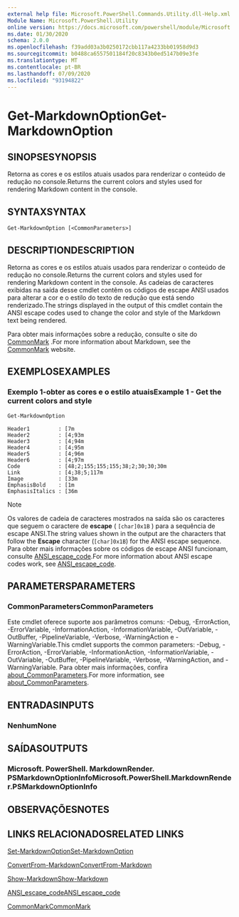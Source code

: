 ```yaml
---
external help file: Microsoft.PowerShell.Commands.Utility.dll-Help.xml
Module Name: Microsoft.PowerShell.Utility
online version: https://docs.microsoft.com/powershell/module/Microsoft.PowerShell.Utility/Get-MarkdownOption?view=powershell-7&WT.mc_id=ps-gethelp
ms.date: 01/30/2020
schema: 2.0.0
ms.openlocfilehash: f39add03a3b0250172cbb117a4233bb01958d9d3
ms.sourcegitcommit: b0488ca6557501184f20c8343b0ed5147b09e3fe
ms.translationtype: MT
ms.contentlocale: pt-BR
ms.lasthandoff: 07/09/2020
ms.locfileid: "93194822"
---
```

# <span data-ttu-id="c6a2b-101">Get-MarkdownOption</span><span class="sxs-lookup"><span data-stu-id="c6a2b-101">Get-MarkdownOption</span></span>

## <span data-ttu-id="c6a2b-102">SINOPSE</span><span class="sxs-lookup"><span data-stu-id="c6a2b-102">SYNOPSIS</span></span>
<span data-ttu-id="c6a2b-103">Retorna as cores e os estilos atuais usados para renderizar o conteúdo de redução no console.</span><span class="sxs-lookup"><span data-stu-id="c6a2b-103">Returns the current colors and styles used for rendering Markdown content in the console.</span></span>

## <span data-ttu-id="c6a2b-104">SYNTAX</span><span class="sxs-lookup"><span data-stu-id="c6a2b-104">SYNTAX</span></span>

```
Get-MarkdownOption [<CommonParameters>]
```

## <span data-ttu-id="c6a2b-105">DESCRIPTION</span><span class="sxs-lookup"><span data-stu-id="c6a2b-105">DESCRIPTION</span></span>

<span data-ttu-id="c6a2b-106">Retorna as cores e os estilos atuais usados para renderizar o conteúdo de redução no console.</span><span class="sxs-lookup"><span data-stu-id="c6a2b-106">Returns the current colors and styles used for rendering Markdown content in the console.</span></span> <span data-ttu-id="c6a2b-107">As cadeias de caracteres exibidas na saída desse cmdlet contêm os códigos de escape ANSI usados para alterar a cor e o estilo do texto de redução que está sendo renderizado.</span><span class="sxs-lookup"><span data-stu-id="c6a2b-107">The strings displayed in the output of this cmdlet contain the ANSI escape codes used to change the color and style of the Markdown text being rendered.</span></span>

<span data-ttu-id="c6a2b-108">Para obter mais informações sobre a redução, consulte o site do [CommonMark](https://commonmark.org/) .</span><span class="sxs-lookup"><span data-stu-id="c6a2b-108">For more information about Markdown, see the [CommonMark](https://commonmark.org/) website.</span></span>

## <span data-ttu-id="c6a2b-109">EXEMPLOS</span><span class="sxs-lookup"><span data-stu-id="c6a2b-109">EXAMPLES</span></span>

### <span data-ttu-id="c6a2b-110">Exemplo 1-obter as cores e o estilo atuais</span><span class="sxs-lookup"><span data-stu-id="c6a2b-110">Example 1 - Get the current colors and style</span></span>

```powershell
Get-MarkdownOption
```

```Output
Header1         : [7m
Header2         : [4;93m
Header3         : [4;94m
Header4         : [4;95m
Header5         : [4;96m
Header6         : [4;97m
Code            : [48;2;155;155;155;38;2;30;30;30m
Link            : [4;38;5;117m
Image           : [33m
EmphasisBold    : [1m
EmphasisItalics : [36m
```

> [!NOTE]
> <span data-ttu-id="c6a2b-111">Os valores de cadeia de caracteres mostrados na saída são os caracteres que seguem o caractere de **escape** ( `[char]0x1B` ) para a sequência de escape ANSI.</span><span class="sxs-lookup"><span data-stu-id="c6a2b-111">The string values shown in the output are the characters that follow the **Escape** character (`[char]0x1B`) for the ANSI escape sequence.</span></span> <span data-ttu-id="c6a2b-112">Para obter mais informações sobre os códigos de escape ANSI funcionam, consulte [ANSI_escape_code](https://en.wikipedia.org/wiki/ANSI_escape_code).</span><span class="sxs-lookup"><span data-stu-id="c6a2b-112">For more information about ANSI escape codes work, see [ANSI_escape_code](https://en.wikipedia.org/wiki/ANSI_escape_code).</span></span>

## <span data-ttu-id="c6a2b-113">PARAMETERS</span><span class="sxs-lookup"><span data-stu-id="c6a2b-113">PARAMETERS</span></span>

### <span data-ttu-id="c6a2b-114">CommonParameters</span><span class="sxs-lookup"><span data-stu-id="c6a2b-114">CommonParameters</span></span>

<span data-ttu-id="c6a2b-115">Este cmdlet oferece suporte aos parâmetros comuns: -Debug, -ErrorAction, -ErrorVariable, -InformationAction, -InformationVariable, -OutVariable, -OutBuffer, -PipelineVariable, -Verbose, -WarningAction e -WarningVariable.</span><span class="sxs-lookup"><span data-stu-id="c6a2b-115">This cmdlet supports the common parameters: -Debug, -ErrorAction, -ErrorVariable, -InformationAction, -InformationVariable, -OutVariable, -OutBuffer, -PipelineVariable, -Verbose, -WarningAction, and -WarningVariable.</span></span> <span data-ttu-id="c6a2b-116">Para obter mais informações, confira [about_CommonParameters](https://go.microsoft.com/fwlink/?LinkID=113216).</span><span class="sxs-lookup"><span data-stu-id="c6a2b-116">For more information, see [about_CommonParameters](https://go.microsoft.com/fwlink/?LinkID=113216).</span></span>

## <span data-ttu-id="c6a2b-117">ENTRADAS</span><span class="sxs-lookup"><span data-stu-id="c6a2b-117">INPUTS</span></span>

### <span data-ttu-id="c6a2b-118">Nenhum</span><span class="sxs-lookup"><span data-stu-id="c6a2b-118">None</span></span>

## <span data-ttu-id="c6a2b-119">SAÍDAS</span><span class="sxs-lookup"><span data-stu-id="c6a2b-119">OUTPUTS</span></span>

### <span data-ttu-id="c6a2b-120">Microsoft. PowerShell. MarkdownRender. PSMarkdownOptionInfo</span><span class="sxs-lookup"><span data-stu-id="c6a2b-120">Microsoft.PowerShell.MarkdownRender.PSMarkdownOptionInfo</span></span>

## <span data-ttu-id="c6a2b-121">OBSERVAÇÕES</span><span class="sxs-lookup"><span data-stu-id="c6a2b-121">NOTES</span></span>

## <span data-ttu-id="c6a2b-122">LINKS RELACIONADOS</span><span class="sxs-lookup"><span data-stu-id="c6a2b-122">RELATED LINKS</span></span>

[<span data-ttu-id="c6a2b-123">Set-MarkdownOption</span><span class="sxs-lookup"><span data-stu-id="c6a2b-123">Set-MarkdownOption</span></span>](Set-MarkdownOption.md)

[<span data-ttu-id="c6a2b-124">ConvertFrom-Markdown</span><span class="sxs-lookup"><span data-stu-id="c6a2b-124">ConvertFrom-Markdown</span></span>](ConvertFrom-Markdown.md)

[<span data-ttu-id="c6a2b-125">Show-Markdown</span><span class="sxs-lookup"><span data-stu-id="c6a2b-125">Show-Markdown</span></span>](Show-Markdown.md)

[<span data-ttu-id="c6a2b-126">ANSI_escape_code</span><span class="sxs-lookup"><span data-stu-id="c6a2b-126">ANSI_escape_code</span></span>](https://en.wikipedia.org/wiki/ANSI_escape_code)

[<span data-ttu-id="c6a2b-127">CommonMark</span><span class="sxs-lookup"><span data-stu-id="c6a2b-127">CommonMark</span></span>](https://commonmark.org/)
